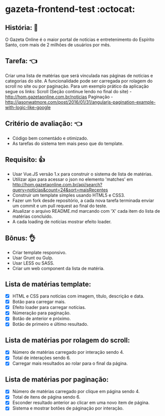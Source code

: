 # gazeta-frontend-test :octocat:

## História: 📰
O Gazeta Online é o maior portal de notícias e entretenimento do Espírito Santo, com mais de 2 milhões de usuários por mês.



## Tarefa: 👈
Criar uma lista de matérias que será vinculada nas páginas de notícias e categorias do site. A funcionalidade pode ser carregada por rolagem do scroll no site ou por paginação. Para um exemplo prático da aplicação segue os links:
Scroll (Seção continue lendo no final do site) - http://hom.gazetaonline.com.br/noticias
Paginação - http://jasonwatmore.com/post/2016/01/31/angularjs-pagination-example-with-logic-like-google



## Critério de avaliação: 👈
- Código bem comentádo e otimizado.
- As tarefas do sistema tem mais peso que do template.



## Requisito: 👍
- Usar Vue.JS versão 1.x para construir o sistema de lista de matérias.
- Utilizar ajax para acessar o json no elemento 'matches' em http://hom.gazetaonline.com.br/api/search?query=noticias&count=24&sort=maisRecentes
- Construir um template simples usando HTML5 e CSS3.
- Fazer um fork desde repositório, a cada nova tarefa terminada enviar um commit e um pull request ao final do teste.
- Atualizar o arquivo README.md marcando com 'X' cada item do lista de matérias concluido.
- A cada loading de notícias mostrar efeito loader.



## Bônus: 👌
- Criar template responsivo.
- Usar Grunt ou Gulp.
- Usar LESS ou SASS.
- Criar um web component da lista de matéria.



## Lista de matérias template:
- [X] HTML e CSS para notícias com imagem, título, descrição e data.
- [X] Botão para carregar mais.
- [X] Efeito loader para carregar notícias.
- [X] Númeração para paginação.
- [X] Botão de anterior e próximo.
- [X] Botão de primeiro e último resultado.

## Lista de matérias por rolagem do scroll:
- [X] Número de matérias carregado por interação sendo 4.
- [X] Total de interações sendo 6.
- [X] Carregar mais resultados ao rolar para o final da página.

## Lista de matérias por paginação:
- [X] Número de matérias carregado por clique em página sendo 4.
- [X] Total de itens de página sendo 6.
- [X] Esconder resultado anterior ao clicar em uma novo item de página.
- [X] Sistema e mostrar botões de páginação por interação.
